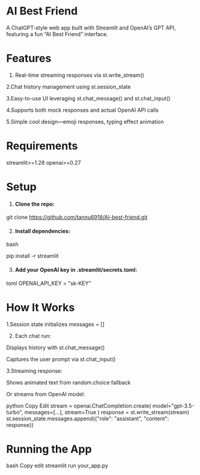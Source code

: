 # AI Best Friend

A ChatGPT‑style web app built with Streamlit and OpenAI’s GPT API, featuring a fun “AI Best Friend” interface.

# Features
1. Real-time streaming responses via st.write_stream()

2.Chat history management using st.session_state

3.Easy-to-use UI leveraging st.chat_message() and st.chat_input()

4.Supports both mock responses and actual OpenAI API calls

5.Simple cool design—emoji responses, typing effect animation

# Requirements

streamlit>=1.28
openai>=0.27

# Setup
 1. #### Clone the repo:


git clone <https://github.com/tannu6918/AI-best-friend.git>

 2. #### Install dependencies:

bash

pip install -r streamlit

3. #### Add your OpenAI key in .streamlit/secrets.toml:

toml
OPENAI_API_KEY = "sk-KEY"

# How It Works
1.Session state initializes messages = []

2. Each chat run:

Displays history with st.chat_message()

Captures the user prompt via st.chat_input()

3.Streaming response:

Shows animated text from random.choice fallback

Or streams from OpenAI model:

python
Copy
Edit
stream = openai.ChatCompletion.create(
  model="gpt-3.5-turbo",
  messages=[...],
  stream=True
)
response = st.write_stream(stream)
st.session_state.messages.append({"role": "assistant", "content": response})





 # Running the App
bash
Copy
edit
streamlit run your_app.py






